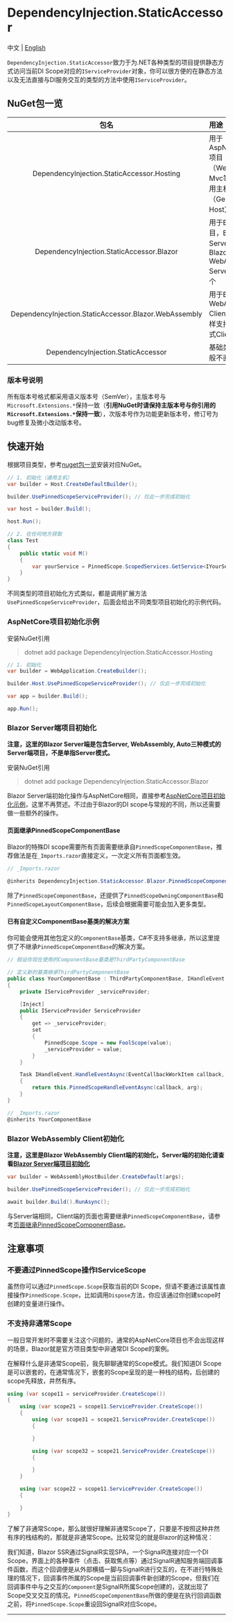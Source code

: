 # DependencyInjection.StaticAccessor

中文 | [English](README_en.md)

`DependencyInjection.StaticAccessor`致力于为.NET各种类型的项目提供静态方式访问当前DI Scope对应的`IServiceProvider`对象，你可以很方便的在静态方法以及无法直接与DI服务交互的类型的方法中使用`IServiceProvider`。

## NuGet包一览

|                          包名                         |                               用途                              |
|:-----------------------------------------------------:|:---------------------------------------------------------------|
| DependencyInjection.StaticAccessor.Hosting            | 用于AspNetCore项目（WebApi、Mvc等）及通用主机（Generic Host）     |
| DependencyInjection.StaticAccessor.Blazor             | 用于Blazor项目，Blazor Server和Blazor WebAssembly Server都用这个 |
| DependencyInjection.StaticAccessor.Blazor.WebAssembly | 用于Blazor WebAssembly Client项目，同样支持Auto模式Client项目     |
| DependencyInjection.StaticAccessor                    | 基础类库，一般不直接引用                                         |

### 版本号说明

所有版本号格式都采用语义版本号（SemVer），主版本号与`Microsoft.Extensions.*`保持一致（**引用NuGet时请保持主版本号与你引用的`Microsoft.Extensions.*`保持一致**），次版本号作为功能更新版本号，修订号为bug修复及微小改动版本号。

## 快速开始

根据项目类型，参考[nuget包一览](#nuget包一览)安装对应NuGet。

```csharp
// 1. 初始化（通用主机）
var builder = Host.CreateDefaultBuilder();

builder.UsePinnedScopeServiceProvider(); // 仅此一步完成初始化

var host = builder.Build();

host.Run();

// 2. 在任何地方获取
class Test
{
    public static void M()
    {
        var yourService = PinnedScope.ScopedServices.GetService<IYourService>();
    }
}
```

不同类型的项目初始化方式类似，都是调用扩展方法`UsePinnedScopeServiceProvider`，后面会给出不同类型项目初始化的示例代码。

### AspNetCore项目初始化示例

安装NuGet引用
> dotnet add package DependencyInjection.StaticAccessor.Hosting

```csharp
// 1. 初始化
var builder = WebApplication.CreateBuilder();

builder.Host.UsePinnedScopeServiceProvider(); // 仅此一步完成初始化

var app = builder.Build();

app.Run();
```

### Blazor Server端项目初始化

**注意，这里的Blazor Server端是包含Server, WebAssembly, Auto三种模式的Server端项目，不是单指Server模式。**

安装NuGet引用
> dotnet add package DependencyInjection.StaticAccessor.Blazor

Blazor Server端初始化操作与AspNetCore相同，直接参考[AspNetCore项目初始化示例](#aspnetcore项目初始化示例)，这里不再赘述。不过由于Blazor的DI scope与常规的不同，所以还需要做一些额外的操作。

#### 页面继承PinnedScopeComponentBase

Blazor的特殊DI scope需要所有页面需要继承自`PinnedScopeComponentBase`，推荐做法是在`_Imports.razor`直接定义，一次定义所有页面都生效。

```csharp
// _Imports.razor

@inherits DependencyInjection.StaticAccessor.Blazor.PinnedScopeComponentBase

```

除了`PinnedScopeComponentBase`，还提供了`PinnedScopeOwningComponentBase`和`PinnedScopeLayoutComponentBase`，后续会根据需要可能会加入更多类型。

#### 已有自定义ComponentBase基类的解决方案

你可能会使用其他包定义的`ComponentBase`基类，C#不支持多继承，所以这里提供了不继承`PinnedScopeComponentBase`的解决方案。

```csharp
// 假设你现在使用的ComponentBase基类是ThirdPartyComponentBase

// 定义新的基类继承ThirdPartyComponentBase
public class YourComponentBase : ThirdPartyComponentBase, IHandleEvent, IServiceProviderHolder
{
    private IServiceProvider _serviceProvider;

    [Inject]
    public IServiceProvider ServiceProvider
    {
        get => _serviceProvider;
        set
        {
            PinnedScope.Scope = new FoolScope(value);
            _serviceProvider = value;
        }
    }

    Task IHandleEvent.HandleEventAsync(EventCallbackWorkItem callback, object? arg)
    {
        return this.PinnedScopeHandleEventAsync(callback, arg);
    }
}

// _Imports.razor
@inherits YourComponentBase
```

### Blazor WebAssembly Client初始化

**注意，这里是Blazor WebAssembly Client端的初始化，Server端的初始化请查看[Blazor Server端项目初始化](#blazor-server端项目初始化)**

```csharp
var builder = WebAssemblyHostBuilder.CreateDefault(args);

builder.UsePinnedScopeServiceProvider(); // 仅此一步完成初始化

await builder.Build().RunAsync();
```

与Server端相同，Client端的页面也需要继承`PinnedScopeComponentBase`，请参考[页面继承PinnedScopeComponentBase](#页面继承pinnedscopecomponentbase)。

## 注意事项

### 不要通过PinnedScope操作IServiceScope

虽然你可以通过`PinnedScope.Scope`获取当前的DI Scope，但请不要通过该属性直接操作`PinnedScope.Scope`，比如调用`Dispose`方法，你应该通过你创建scope时创建的变量进行操作。

### 不支持非通常Scope

一般日常开发时不需要关注这个问题的，通常的AspNetCore项目也不会出现这样的场景，Blazor就是官方项目类型中非通常DI Scope的案例。

在解释什么是非通常Scope前，我先聊聊通常的Scope模式。我们知道DI Scope是可以嵌套的，在通常情况下，嵌套的Scope呈现的是一种栈的结构，后创建的scope先释放，井然有序。

```csharp
using (var scope11 = serviceProvider.CreateScope())                    // push scope11. [scope11]
{
    using (var scope21 = scope11.ServiceProvider.CreateScope())        // push scope21. [scope11, scope21]
    {
        using (var scope31 = scope21.ServiceProvider.CreateScope())    // push scope31. [scope11, scope21, scope31]
        {

        }                                                              // pop scope31.  [scope11, scope21]

        using (var scope32 = scope21.ServiceProvider.CreateScope())    // push scope32. [scope11, scope21, scope32]
        {

        }                                                              // pop scope32.  [scope11, scope21]
    }                                                                  // pop scope21.  [scope11]

    using (var scope22 = scope11.ServiceProvider.CreateScope())        // push scope22. [scope11, scope22]
    {

    }                                                                  // pop scope22.  [scope22]
}                                                                      // pop scope11.  []
```

了解了非通常Scope，那么就很好理解非通常Scope了，只要是不按照这种井然有序的栈结构的，那就是非通常Scope。比较常见的就是Blazor的这种情况：

我们知道，Blazor SSR通过SignalR实现SPA，一个SignalR连接对应一个DI Scope，界面上的各种事件（点击、获取焦点等）通过SignalR通知服务端回调事件函数，而这个回调便是从外部横插一脚与SignalR进行交互的，在不进行特殊处理的情况下，回调事件所属的Scope是当前回调事件新创建的Scope，但我们在回调事件中与之交互的`Component`是SignalR所属Scope创建的，这就出现了Scope交叉交互的情况。`PinnedScopeComponentBase`所做的便是在执行回调函数之前，将`PinnedScope.Scope`重设回SignalR对应Scope。

---

